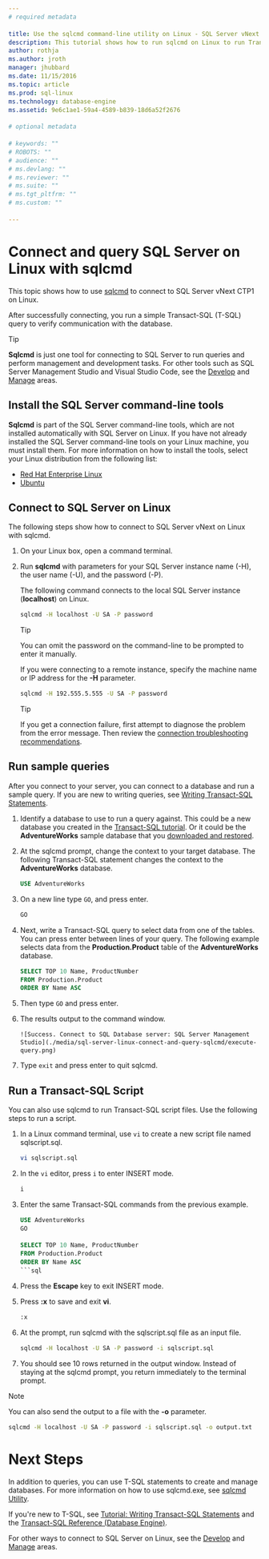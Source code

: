 ```yaml
---
# required metadata

title: Use the sqlcmd command-line utility on Linux - SQL Server vNext CTP1 | Microsoft Docs
description: This tutorial shows how to run sqlcmd on Linux to run Transact-SQL queries.
author: rothja 
ms.author: jroth 
manager: jhubbard
ms.date: 11/15/2016
ms.topic: article
ms.prod: sql-linux
ms.technology: database-engine
ms.assetid: 9e6c1ae1-59a4-4589-b839-18d6a52f2676

# optional metadata

# keywords: ""
# ROBOTS: ""
# audience: ""
# ms.devlang: ""
# ms.reviewer: ""
# ms.suite: ""
# ms.tgt_pltfrm: ""
# ms.custom: ""

---
```

# Connect and query SQL Server on Linux with sqlcmd

This topic shows how to use [sqlcmd](https://msdn.microsoft.com/library/ms162773.aspx) to connect to SQL Server vNext CTP1 on Linux. 

After successfully connecting, you run a simple Transact-SQL (T-SQL) query to verify communication with the database.

> [!TIP]
> **Sqlcmd** is just one tool for connecting to SQL Server to run queries and perform management and development tasks. For other tools such as SQL Server Management Studio and Visual Studio Code, see the [Develop](sql-server-linux-develop-overview.md) and [Manage](sql-server-linux-management-overview.md) areas. 

## Install the SQL Server command-line tools

**Sqlcmd** is part of the SQL Server command-line tools, which are not installed automatically with SQL Server on Linux. If you have not already installed the SQL Server command-line tools on your Linux machine, you must install them. For more information on how to install the tools, select your Linux distribution from the following list:

- [Red Hat Enterprise Linux](sql-server-linux-setup-red-hat.md#tools)
- [Ubuntu](sql-server-linux-setup-ubuntu.md#tools)

## Connect to SQL Server on Linux

The following steps show how to connect to SQL Server vNext on Linux with sqlcmd.

1. On your Linux box, open a command terminal.

2. Run **sqlcmd** with parameters for your SQL Server instance name (-H), the user name (-U), and the password (-P). 

   The following command connects to the local SQL Server instance (**localhost**) on Linux.

    ```bash
    sqlcmd -H localhost -U SA -P password
    ```

    > [!TIP]
    > You can omit the password on the command-line to be prompted to enter it manually.

    If you were connecting to a remote instance, specify the machine name or IP address for the **-H** parameter. 

    ```bash
    sqlcmd -H 192.555.5.555 -U SA -P password
    ```

    > [!TIP]
    > If you get a connection failure, first attempt to diagnose the problem from the error message. Then review the [connection troubleshooting recommendations](sql-server-linux-connect-and-query.md#troubleshoot).

## Run sample queries

After you connect to your server, you can connect to a database and run a sample query. If you are new to writing queries, see [Writing Transact-SQL Statements](https://msdn.microsoft.com/library/ms365303.aspx).

1. Identify a database to use to run a query against. This could be a new database you created in the [Transact-SQL tutorial](https://msdn.microsoft.com/library/ms365303.aspx). Or it could be the **AdventureWorks** sample database that you [downloaded and restored](sql-server-linux-migrate-restore-database.md).

2. At the sqlcmd prompt, change the context to your target database. The following Transact-SQL statement changes the context to the **AdventureWorks** database.

    ```sql
    USE AdventureWorks
    ```

3. On a new line type `GO`, and press enter.

    ```sql
    GO
    ```

2. Next, write a Transact-SQL query to select data from one of the tables. You can press enter between lines of your query. The following example selects data from the **Production.Product** table of the **AdventureWorks** database.
    
    ```sql
    SELECT TOP 10 Name, ProductNumber
    FROM Production.Product
    ORDER BY Name ASC
    ```

3. Then type `GO` and press enter.


4. The results output to the command window.

    ```
    ![Success. Connect to SQL Database server: SQL Server Management Studio](./media/sql-server-linux-connect-and-query-sqlcmd/execute-query.png)
    ```

5. Type `exit` and press enter to quit sqlcmd. 

## Run a Transact-SQL Script

You can also use sqlcmd to run Transact-SQL script files. Use the following steps to run a script.

1. In a Linux command terminal, use `vi` to create a new script file named sqlscript.sql.

    ```bash
    vi sqlscript.sql
    ```

2. In the `vi` editor, press `i` to enter INSERT mode.

    ```bash
    i
    ```

3. Enter the same Transact-SQL commands from the previous example.

    ```sql 
    USE AdventureWorks
    GO
    
    SELECT TOP 10 Name, ProductNumber
    FROM Production.Product
    ORDER BY Name ASC
    ```sql

4. Press the **Escape** key to exit INSERT mode.

5. Press **:x** to save and exit **vi**.

    ```bash
    :x
    ```

6. At the prompt, run sqlcmd with the sqlscript.sql file as an input file.

    ```bash
    sqlcmd -H localhost -U SA -P password -i sqlscript.sql
    ```
    
7. You should see 10 rows returned in the output window. Instead of staying at the sqlcmd prompt, you return immediately to the terminal prompt.

> [!NOTE]
> You can also send the output to a file with the **-o** parameter.
>
> ```bash
> sqlcmd -H localhost -U SA -P password -i sqlscript.sql -o output.txt
> ```

# Next Steps

In addition to queries, you can use T-SQL statements to create and manage databases. For more information on how to use sqlcmd.exe, see [sqlcmd Utility](https://msdn.microsoft.com/library/ms162773.aspx).

If you're new to T-SQL, see [Tutorial: Writing Transact-SQL Statements](https://msdn.microsoft.com/library/ms365303.aspx) and the [Transact-SQL Reference (Database Engine)](https://msdn.microsoft.com/library/bb510741.aspx).

For other ways to connect to SQL Server on Linux, see the [Develop](sql-server-linux-develop-overview.md) and [Manage](sql-server-linux-management-overview.md) areas. 


